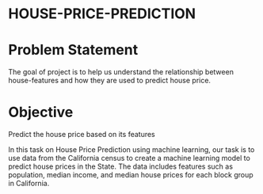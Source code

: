 # HOUSE-PRICE-PREDICTION
# Problem Statement
The goal of project is to help us understand the relationship between house-features and how they are used to predict house price.
# Objective
Predict the house price based on its features


In this task on House Price Prediction using machine learning, our task is to use data from the California census to create a machine learning model to predict house prices in the State. The data includes features such as population, median income, and median house prices for each block group in California.

